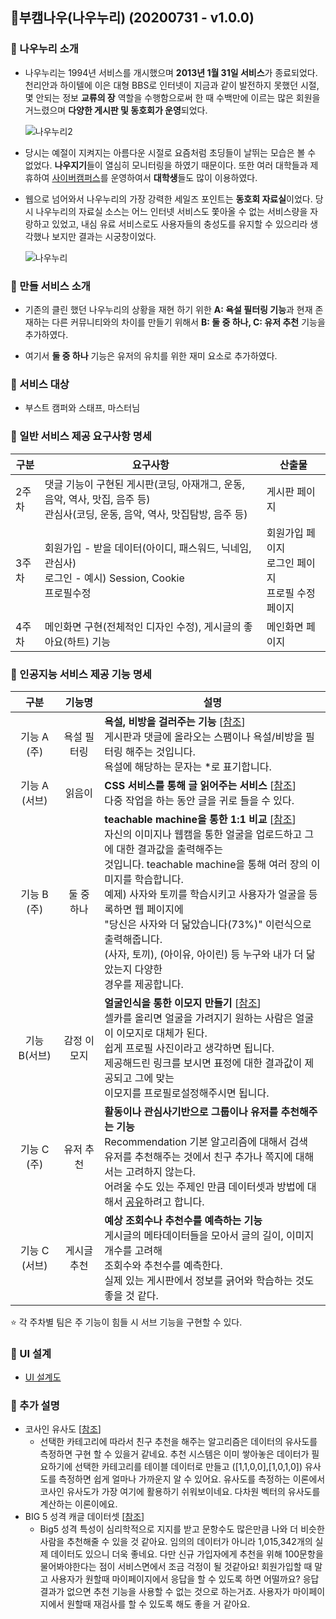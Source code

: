 ## :two_men_holding_hands: ​부캠나우(나우누리) (20200731 - v1.0.0)

### :pushpin: 나우누리 소개

- 나우누리는 1994년 서비스를 개시했으며 **2013년 1월 31일 서비스**가 종료되었다. 천리안과 하이텔에 이은 대형 BBS로 인터넷이 지금과 같이 발전하지 못했던 시절, 몇 안되는 정보 **교류의 장** 역할을 수행함으로써 한 때 수백만에 이르는 많은 회원을 거느렸으며 **다양한 게시판 및 동호회가 운영**되었다.

  ![나우누리2](https://user-images.githubusercontent.com/33643752/89039259-b1c36700-d37c-11ea-927e-0b650ebf6969.gif)

- 당시는 예절이 지켜지는 아름다운 시절로 요즘처럼 초딩들이 날뛰는 모습은 볼 수 없었다. **나우지기**들이 열심히 모니터링을 하였기 때문이다. 또한 여러 대학들과 제휴하여 <u>사이버캠퍼스</u>를 운영하여서 **대학생**들도 많이 이용하였다.

- 웹으로 넘어와서 나우누리의 가장 강력한 세일즈 포인트는 **동호회 자료실**이었다. 당시 나우누리의 자료실 소스는 어느 인터넷 서비스도 쫓아올 수 없는 서비스량을 자랑하고 있었고, 내심 유료 서비스로도 사용자들의 충성도를 유지할 수 있으리라 생각했나 보지만 결과는 시궁창이었다.

  

  ![나우누리](https://user-images.githubusercontent.com/33643752/89039227-a40de180-d37c-11ea-889d-6ab1dab66a1b.jpg)

  

### :closed_book: 만들 서비스 소개

- 기존의 클린 했던 나우누리의 상황을 재현 하기 위한 **A: 욕설 필터링 기능**과 현재 존재하는 다른 커뮤니티와의 차이를 만들기 위해서 **B: 둘 중 하나, C: 유저 추천** 기능을 추가하였다.

- 여기서 **둘 중 하나** 기능은 유저의 유치를 위한 재미 요소로 추가하였다.

  

### :man: 서비스 대상

- 부스트 캠퍼와 스태프, 마스터님



### :book: 일반 서비스 제공 요구사항 명세

| 구분  | 요구사항                                                     | 산출물                                                     |
| ----- | ------------------------------------------------------------ | ---------------------------------------------------------- |
| 2주차 | 댓글 기능이 구현된 게시판(코딩, 아재개그, 운동, 음악, 역사, 맛집, 음주 등)<br />관심사(코딩, 운동, 음악, 역사, 맛집탐방, 음주 등) | 게시판 페이지                                              |
| 3주차 | 회원가입 - 받을 데이터(아이디, 패스워드, 닉네임, 관심사)<br />로그인 - 예시) Session, Cookie<br />프로필수정 | 회원가입 페이지<br />로그인 페이지<br />프로필 수정 페이지 |
| 4주차 | 메인화면 구현(전체적인 디자인 수정), 게시글의 좋아요(하트) 기능 | 메인화면 페이지                                            |



### :book: 인공지능 서비스 제공 기능 명세

| 구분   | 기능명      | 설명                                                         |
| :------: | :-----------: | ------------------------------------------------------------ |
| 기능 A<br/>(주) | 욕설 필터링 | **욕설, 비방을 걸러주는 기능** [[참조](https://github.com/hjh010501/appropriate-filetering)]<br />게시판과 댓글에 올라오는 스팸이나 욕설/비방을 필터링 해주는 것입니다.<br />욕설에 해당하는 문자는 *로 표기합니다. |
| 기능 A<br/>(서브) | 읽음이      | **CSS 서비스를 통해 글 읽어주는 서비스** [[참조](https://www.ncloud.com/product/aiService/css)]<br />다중 작업을 하는 동안 글을 귀로 들을 수 있다. |
| 기능 B<br/>(주) | 둘 중 하나  | **teachable machine을 통한 1:1 비교** [[참조](https://teachablemachine.withgoogle.com/train)]<br />자신의 이미지나 웹캠을 통한 얼굴을 업로드하고 그에 대한 결과값을 출력해주는 <br /> 것입니다. teachable machine을 통해 여러 장의 이미지를 학습합니다.<br />예제) 사자와 토끼를 학습시키고 사용자가 얼굴을 등록하면 웹 페이지에 <br /> "당신은 사자와 더 닮았습니다(73%)" 이런식으로 출력해줍니다. <br/>(사자, 토끼), (아이유, 아이린) 등 누구와 내가 더 닮았는지 다양한 <br/> 경우를 제공합니다. |
| 기능 B(서브) | 감정 이모지 | **얼굴인식을 통한 이모지 만들기** [[참조](https://www.ncloud.com/product/aiService/cfr)]<br />셀카를 올리면 얼굴을 가려지기 원하는 사람은 얼굴이 이모지로 대체가 된다.<br />쉽게 프로필 사진이라고 생각하면 됩니다.<br />제공해드린 링크를 보시면 표정에 대한 결과값이 제공되고 그에 맞는 <br /> 이모지를 프로필로설정해주시면 됩니다. |
| 기능 C<br/>(주) | 유저 추천   | **활동이나 관심사기반으로 그룹이나 유저를 추천해주는 기능**<br />Recommendation 기본 알고리즘에 대해서 검색<br />유저를 추천해주는 것에서 친구 추가나 쪽지에 대해서는 고려하지 않는다. <br/> 어려울 수도 있는 주제인 만큼 데이터셋과 방법에 대해서 [공유](https://github.com/boostcamp-2020/relay_03#bell-%EC%B6%94%EA%B0%80-%EC%84%A4%EB%AA%85)하려고 합니다. <br/>  |
| 기능 C<br/>(서브) | 게시글 추천 | **예상 조회수나 추천수를 예측하는 기능**<br />게시글의 메타데이터들을 모아서 글의 길이, 이미지 개수를 고려해 <br /> 조회수와 추천수를 예측한다. <br /> 실제 있는 게시판에서 정보를 긁어와 학습하는 것도 좋을 것 같다. |

:star: 각 주차별 팀은 주 기능이 힘들 시 서브 기능을 구현할 수 있다.

### :hammer: UI 설계
- [UI 설계도](https://docs.google.com/presentation/d/10_LDhi5gE6HRMyb9G11cD4XZKgyufq62Za5Njs0RkBU/edit#slide=id.g86ac92521f_0_10)

### :bell: 추가 설명
- 코사인 유사도 [[참조](https://euriion.com/?p=548)]
  - 선택한 카테고리에 따라서 친구 추천을 해주는 알고리즘은 데이터의 유사도를 측정하면 구현 할 수 있을거 같네요. 추천 시스템은 이미 쌓아놓은 데이터가 필요하기에 선택한 카테고리를 테이블 데이터로 만들고 ([1,1,0,0],[1,0,1,0]) 유사도를 측정하면 쉽게 얼마나 가까운지 알 수 있어요. 유사도를 측정하는 이론에서 코사인 유사도가 가장 여기에 활용하기 쉬워보이네요. 다차원 벡터의 유사도를 계산하는 이론이에요.
- BIG 5 성격 캐글 데이터셋 [[참조](https://www.kaggle.com/tunguz/big-five-personality-test/kernels)]
  - Big5 성격 특성이 심리학적으로 지지를 받고 문항수도 많은만큼 나와 더 비슷한 사람을 추천해줄 수 있을 것 같아요. 임의의 데이터가 아니라 1,015,342개의 실제 데이터도 있으니 더욱 좋네요. 다만 신규 가입자에게 추천을 위해 100문항을 물어봐야한다는 점이 서비스면에서 조금 걱정이 될 것같아요! 회원가입할 때 말고 사용자가 원할때 마이페이지에서 응답을 할 수 있도록 하면 어떨까요? 응답 결과가 없으면 추천 기능을 사용할 수 없는 것으로 하는거죠. 사용자가 마이페이지에서 원할때 재검사를 할 수 있도록 해도 좋을 거 같아요.